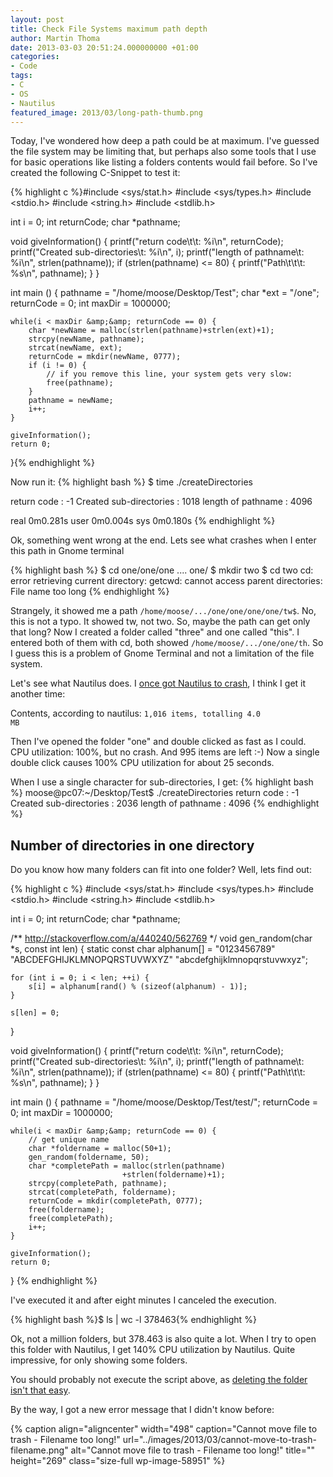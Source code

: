```yaml
---
layout: post
title: Check File Systems maximum path depth
author: Martin Thoma
date: 2013-03-03 20:51:24.000000000 +01:00
categories:
- Code
tags:
- C
- OS
- Nautilus
featured_image: 2013/03/long-path-thumb.png
---
```

Today, I've wondered how deep a path could be at maximum. I've guessed the file system may be limiting that, but perhaps also some tools that I use for basic operations like listing a folders contents would fail before. So I've created the following C-Snippet to test it:

{% highlight c %}#include <sys/stat.h>
#include <sys/types.h>
#include <stdio.h>
#include <string.h>
#include <stdlib.h>

int i = 0;
int returnCode;
char *pathname;

void giveInformation() {
    printf("return code\t\t: %i\n", returnCode);
    printf("Created sub-directories\t: %i\n", i);
    printf("length of pathname\t: %i\n", strlen(pathname));
    if (strlen(pathname) <= 80) {
        printf("Path\t\t\t: %s\n", pathname);
    }
}

int main () {
    pathname = "/home/moose/Desktop/Test";
    char *ext = "/one";
    returnCode = 0;
    int maxDir = 1000000;

    while(i < maxDir &amp;&amp; returnCode == 0) {
        char *newName = malloc(strlen(pathname)+strlen(ext)+1);
        strcpy(newName, pathname);
        strcat(newName, ext);
        returnCode = mkdir(newName, 0777);
        if (i != 0) {
            // if you remove this line, your system gets very slow:
            free(pathname);
        }
        pathname = newName;
        i++;
    }

    giveInformation();
    return 0;
}{% endhighlight %}

Now run it:
{% highlight bash %}
$ time ./createDirectories 

return code		: -1
Created sub-directories	: 1018
length of pathname	: 4096

real	0m0.281s
user	0m0.004s
sys	0m0.180s
{% endhighlight %}

Ok, something went wrong at the end. Lets see what crashes when I enter this path in Gnome terminal

{% highlight bash %}
$ cd one/one/one .... one/
$ mkdir two
$ cd two
cd: error retrieving current directory: getcwd: cannot access 
    parent directories: File name too long
{% endhighlight %}

Strangely, it showed me a path <code>/home/moose/.../one/one/one/one/tw$</code>. No, this is not a typo. It showed tw, not two. So, maybe the path can get only that long?
Now I created a folder called "three" and one called "this". I entered both of them with cd, both showed <code>/home/moose/.../one/one/th</code>. So I guess this is a problem of Gnome Terminal and not a limitation of the file system.

Let's see what Nautilus does. I <a href="../cyclic-references-kill-nautilus/" title="Cyclic references kill Nautilus">once got Nautilus to crash</a>, I think I get it another time:

Contents, according to nautilus: <code>1,016 items, totalling 4.0 MB</code>

Then I've opened the folder "one" and double clicked as fast as I could. CPU utilization: 100%, but no crash. And 995 items are left :-) Now a single double click causes 100% CPU utilization for about 25 seconds.

When I use a single character for sub-directories, I get:
{% highlight bash %}
moose@pc07:~/Desktop/Test$ ./createDirectories 
return code		: -1
Created sub-directories	: 2036
length of pathname	: 4096
{% endhighlight %}

<h2>Number of directories in one directory</h2>
Do you know how many folders can fit into one folder? Well, lets find out:

{% highlight c %}
#include <sys/stat.h>
#include <sys/types.h>
#include <stdio.h>
#include <string.h>
#include <stdlib.h>

int i = 0;
int returnCode;
char *pathname;

/** http://stackoverflow.com/a/440240/562769 */
void gen_random(char *s, const int len) {
    static const char alphanum[] =
        "0123456789"
        "ABCDEFGHIJKLMNOPQRSTUVWXYZ"
        "abcdefghijklmnopqrstuvwxyz";

    for (int i = 0; i < len; ++i) {
        s[i] = alphanum[rand() % (sizeof(alphanum) - 1)];
    }

    s[len] = 0;
}

void giveInformation() {
    printf("return code\t\t: %i\n", returnCode);
    printf("Created sub-directories\t: %i\n", i);
    printf("length of pathname\t: %i\n", strlen(pathname));
    if (strlen(pathname) <= 80) {
        printf("Path\t\t\t: %s\n", pathname);
    }
}

int main () {
    pathname = "/home/moose/Desktop/Test/test/";
    returnCode = 0;
    int maxDir = 1000000;

    while(i < maxDir &amp;&amp; returnCode == 0) {
        // get unique name
        char *foldername = malloc(50+1);
        gen_random(foldername, 50);
        char *completePath = malloc(strlen(pathname)
                             +strlen(foldername)+1);
        strcpy(completePath, pathname);
        strcat(completePath, foldername);
        returnCode = mkdir(completePath, 0777);
        free(foldername);
        free(completePath);
        i++;
    }

    giveInformation();
    return 0;
}
{% endhighlight %}

I've executed it and after eight minutes I canceled the execution.

{% highlight bash %}$ ls | wc -l
378463{% endhighlight %}

Ok, not a million folders, but 378.463 is also quite a lot. When I try to open this folder with Nautilus, I get 140% CPU utilization by Nautilus. Quite impressive, for only showing some folders.

You should probably not execute the script above, as <a href="http://unix.stackexchange.com/q/66806/4784">deleting the folder isn't that easy</a>.

By the way, I got a new error message that I didn't know before:

{% caption align="aligncenter" width="498" caption="Cannot move file to trash - Filename too long!" url="../images/2013/03/cannot-move-to-trash-filename.png" alt="Cannot move file to trash - Filename too long!" title="" height="269" class="size-full wp-image-58951" %}
